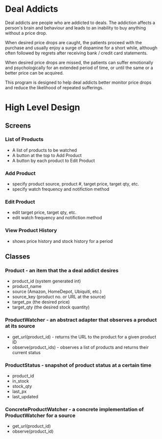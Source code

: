 # Deal Addicts
Deal addicts are people who are addicted to deals.  The addiction affects a person's brain and behaviour and leads to an inability to buy anything without a price drop.

When desired price drops are caught, the patients proceed with the purchase and usually enjoy a surge of dopamine for a short while, although often followed by regrets after receiving bank / credit card statements.

When desired price drops are missed, the patients can suffer emotionally and psychologically for an extended period of time, or until the same or a better price can be acquired. 

This program is designed to help deal addicts better monitor price drops and reduce the likelihood of repeated sufferings.


# High Level Design

## Screens
### List of Products
- A list of products to be watched
- A button at the top to Add Product
- A button by each product to Edit Product

### Add Product
- specify product source, product #, target price, target qty, etc.
- specify watch frequency and notifiction method

### Edit Product
- edit target price, target qty, etc.
- edit watch frequency and notifiction method

### View Product History
- shows price history and stock history for a period

## Classes

### Product - an item that the a deal addict desires
- product_id (system generated int)
- product_name
- source (Amazon, HomeDepot, Ubiquiti, etc.)
- source_key (product no. or URL at the source)
- target_px (the desired price)
- target_qty (the desired stock quantity)

### ProductWatcher - an abstract adapter that observes a product at its source
- get_url(product_id) - returns the URL to the product for a given product ID
- observe(product_ids) - observes a list of products and returns their current status

### ProductStatus - snapshot of product status at a certain time
- product_id
- in_stock
- stock_qty
- last_px
- last_updated


### ConcreteProductWatcher - a concrete implementation of ProductWatcher for a source
- get_url(product_id)
- observe(product_id)
